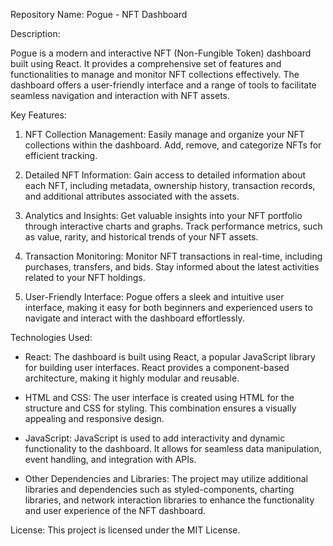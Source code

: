 
Repository Name: Pogue - NFT Dashboard

Description: 

Pogue is a modern and interactive NFT (Non-Fungible Token) dashboard built using React. It provides a comprehensive set of features and functionalities to manage and monitor NFT collections effectively. The dashboard offers a user-friendly interface and a range of tools to facilitate seamless navigation and interaction with NFT assets.

Key Features:

1. NFT Collection Management: Easily manage and organize your NFT collections within the dashboard. Add, remove, and categorize NFTs for efficient tracking.

2. Detailed NFT Information: Gain access to detailed information about each NFT, including metadata, ownership history, transaction records, and additional attributes associated with the assets.

3. Analytics and Insights: Get valuable insights into your NFT portfolio through interactive charts and graphs. Track performance metrics, such as value, rarity, and historical trends of your NFT assets.

4. Transaction Monitoring: Monitor NFT transactions in real-time, including purchases, transfers, and bids. Stay informed about the latest activities related to your NFT holdings.

5. User-Friendly Interface: Pogue offers a sleek and intuitive user interface, making it easy for both beginners and experienced users to navigate and interact with the dashboard effortlessly.

Technologies Used:

- React: The dashboard is built using React, a popular JavaScript library for building user interfaces. React provides a component-based architecture, making it highly modular and reusable.

- HTML and CSS: The user interface is created using HTML for the structure and CSS for styling. This combination ensures a visually appealing and responsive design.

- JavaScript: JavaScript is used to add interactivity and dynamic functionality to the dashboard. It allows for seamless data manipulation, event handling, and integration with APIs.

- Other Dependencies and Libraries: The project may utilize additional libraries and dependencies such as styled-components, charting libraries, and network interaction libraries to enhance the functionality and user experience of the NFT dashboard.

License: This project is licensed under the MIT License.
